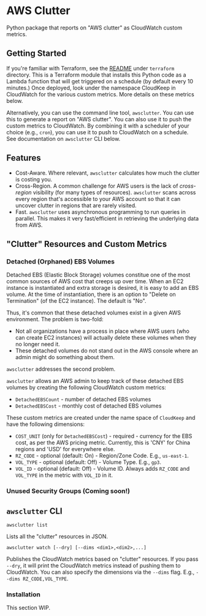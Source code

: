 # AWS Clutter

Python package that reports on "AWS clutter" as CloudWatch custom metrics.

## Getting Started
If you're familiar with Terraform, see the [README](./terraform/README.md) under `terraform` directory. This is a Terraform module that installs this Python code as a Lambda function that will get triggered on a schedule (by default every 10 minutes.) Once deployed, look under the namespace CloudKeep in CloudWatch for the various custom metrics. More details on these metrics below.

Alternatively, you can use the command line tool, `awsclutter`. You can use this to generate a report on "AWS clutter". You can also use it to push the custom metrics to CloudWatch. By combining it with a scheduler of your choice (e.g., `cron`), you can use it to push to CloudWatch on a schedule. See documentation on `awsclutter` CLI below.

## Features
* Cost-Aware. Where relevant, `awsclutter` calculates how much the clutter is costing you.
* Cross-Region. A common challenge for AWS users is the lack of *cross-region* visibility (for many types of resources). `awsclutter` scans across every region that's accessible to your AWS account so that it can uncover clutter in regions that are rarely visited.
* Fast.  `awsclutter` uses asynchronous programming to run queries in parallel. This makes it very fast/efficient in retrieving the underlying data from AWS.

## "Clutter" Resources and Custom Metrics

### Detached (Orphaned) EBS Volumes

Detached EBS (Elastic Block Storage) volumes constitue one of the most common sources of AWS cost that creeps up over time. When an EC2 instance is instantiated and extra storage is desired, it is easy to add an EBS volume. At the time of instantiation, there is an option to "Delete on Termination" (of the EC2 instance). The default is "No".

Thus, it's common that these detached volumes exist in a given AWS environment. The problem is two-fold:
* Not all organizations have a process in place where AWS users (who can create EC2 instances) will actually delete these volumes when they no longer need it.
* These detached volumes do not stand out in the AWS console where an admin might do something about them.

`awsclutter` addresses the second problem.

`awsclutter` allows an AWS admin to keep track of these detached EBS volumes by creating the following CloudWatch custom metrics:
* `DetachedEBSCount` - number of detached EBS volumes
* `DetachedEBSCost` - monthly cost of detached EBS volumes

These custom metrics are created under the name space of `CloudKeep` and have the following dimensions:
* `COST_UNIT` (only for `DetachedEBSCost`) - required - currency for the EBS cost, as per the AWS pricing metric. Currently, this is 'CNY' for China regions and 'USD' for everywhere else.
* `RZ_CODE` - optional (default: On) - Region/Zone Code. E.g., `us-east-1`.
* `VOL_TYPE` - optional (default: Off) - Volume Type. E.g., `gp3`.
* `VOL_ID` - optional (default: Off) - Volume ID. Always adds `RZ_CODE` and `VOL_TYPE` in the metric with `VOL_ID` in it.

### Unused Security Groups (Coming soon!)

## `awsclutter` CLI
```
awsclutter list
```
Lists all the "clutter" resources in JSON.

```
awsclutter watch [--dry] [--dims <dim1>,<dim2>,...]
```
Publishes the CloudWatch metrics based on "clutter" resources. If you pass `--dry`, it will print the CloudWatch metrics instead of pushing them to CloudWatch. You can also specify the dimensions via the `--dims` flag. E.g., `--dims RZ_CODE,VOL_TYPE`.

### Installation
This section WIP.


